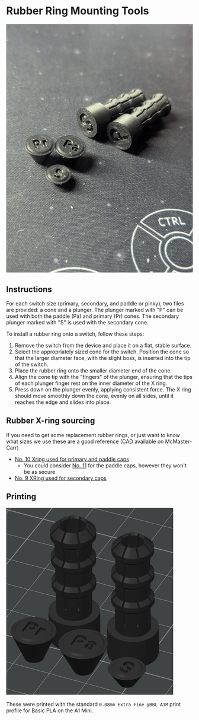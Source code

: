 # Rubber Ring Mounting Tools
![Picture of printed cones and plungers](Printed.jpg?raw=true "Rubber Ring Mounting Tools")
## Instructions

For each switch size (primary, secondary, and paddle or pinky), two files are provided: a cone and a plunger. The plunger marked with "P" can be used with both the paddle (Pa) and primary (Pr) cones. The secondary plunger marked with "S" is used with the secondary cone. 

To install a rubber ring onto a switch, follow these steps:

1. Remove the switch from the device and place it on a flat, stable surface.
2. Select the appropriately sized cone for the switch. Position the cone so that the larger diameter face, with the slight boss, is inserted into the tip of the switch.
3. Place the rubber ring onto the smaller diameter end of the cone.
4. Align the cone tip with the "fingers" of the plunger, ensuring that the tips of each plunger finger rest on the inner diameter of the X ring.
5. Press down on the plunger evenly, applying consistent force. The X ring should move smoothly down the cone, evenly on all sides, until it reaches the edge and slides into place.

## Rubber X-ring sourcing

If you need to get some replacement rubber rings, or just want to know what sizes we use these are a good reference (CAD available on McMaster-Carr)
- [No. 10 Xring used for primary and paddle caps](https://www.mcmaster.com/catalog/130/4009/90025K133)
    - You could consider [No. 11](https://www.mcmaster.com/catalog/130/4009/90025K135) for the paddle caps, however they won't be as secure
- [No. 9 XRing used for secondary caps](https://www.mcmaster.com/catalog/130/4009/90025K129)

## Printing
![Picture of print orientation of cones and plungers](PrintOrientation.png?raw=true "Rubber Ring Mounting Tools Print Orientation")

These were printed with the standard `0.08mm Extra Fine @BBL A1M` print profile for Basic PLA on the A1 Mini.